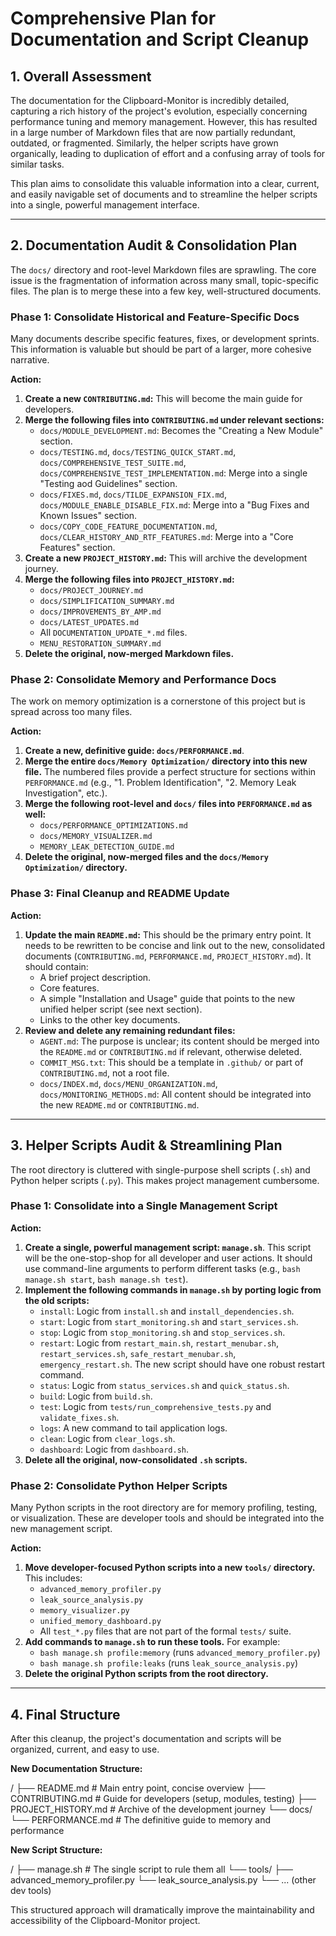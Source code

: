 # Comprehensive Plan for Documentation and Script Cleanup

## 1. Overall Assessment

The documentation for the Clipboard-Monitor is incredibly detailed, capturing a rich history of the project's evolution, especially concerning performance tuning and memory management. However, this has resulted in a large number of Markdown files that are now partially redundant, outdated, or fragmented. Similarly, the helper scripts have grown organically, leading to duplication of effort and a confusing array of tools for similar tasks.

This plan aims to consolidate this valuable information into a clear, current, and easily navigable set of documents and to streamline the helper scripts into a single, powerful management interface.

---

## 2. Documentation Audit & Consolidation Plan

The `docs/` directory and root-level Markdown files are sprawling. The core issue is the fragmentation of information across many small, topic-specific files. The plan is to merge these into a few key, well-structured documents.

### **Phase 1: Consolidate Historical and Feature-Specific Docs**

Many documents describe specific features, fixes, or development sprints. This information is valuable but should be part of a larger, more cohesive narrative.

**Action:**
1.  **Create a new `CONTRIBUTING.md`:** This will become the main guide for developers.
2.  **Merge the following files into `CONTRIBUTING.md` under relevant sections:**
    * `docs/MODULE_DEVELOPMENT.md`: Becomes the "Creating a New Module" section.
    * `docs/TESTING.md`, `docs/TESTING_QUICK_START.md`, `docs/COMPREHENSIVE_TEST_SUITE.md`, `docs/COMPREHENSIVE_TEST_IMPLEMENTATION.md`: Merge into a single "Testing aod Guidelines" section.
    * `docs/FIXES.md`, `docs/TILDE_EXPANSION_FIX.md`, `docs/MODULE_ENABLE_DISABLE_FIX.md`: Merge into a "Bug Fixes and Known Issues" section.
    * `docs/COPY_CODE_FEATURE_DOCUMENTATION.md`, `docs/CLEAR_HISTORY_AND_RTF_FEATURES.md`: Merge into a "Core Features" section.
3.  **Create a new `PROJECT_HISTORY.md`:** This will archive the development journey.
4.  **Merge the following files into `PROJECT_HISTORY.md`:**
    * `docs/PROJECT_JOURNEY.md`
    * `docs/SIMPLIFICATION_SUMMARY.md`
    * `docs/IMPROVEMENTS_BY_AMP.md`
    * `docs/LATEST_UPDATES.md`
    * All `DOCUMENTATION_UPDATE_*.md` files.
    * `MENU_RESTORATION_SUMMARY.md`
5.  **Delete the original, now-merged Markdown files.**

### **Phase 2: Consolidate Memory and Performance Docs**

The work on memory optimization is a cornerstone of this project but is spread across too many files.

**Action:**
1.  **Create a new, definitive guide: `docs/PERFORMANCE.md`**.
2.  **Merge the entire `docs/Memory Optimization/` directory into this new file.** The numbered files provide a perfect structure for sections within `PERFORMANCE.md` (e.g., "1. Problem Identification", "2. Memory Leak Investigation", etc.).
3.  **Merge the following root-level and `docs/` files into `PERFORMANCE.md` as well:**
    * `docs/PERFORMANCE_OPTIMIZATIONS.md`
    * `docs/MEMORY_VISUALIZER.md`
    * `MEMORY_LEAK_DETECTION_GUIDE.md`
4.  **Delete the original, now-merged files and the `docs/Memory Optimization/` directory.**

### **Phase 3: Final Cleanup and README Update**

**Action:**
1.  **Update the main `README.md`:** This should be the primary entry point. It needs to be rewritten to be concise and link out to the new, consolidated documents (`CONTRIBUTING.md`, `PERFORMANCE.md`, `PROJECT_HISTORY.md`). It should contain:
    * A brief project description.
    * Core features.
    * A simple "Installation and Usage" guide that points to the new unified helper script (see next section).
    * Links to the other key documents.
2.  **Review and delete any remaining redundant files:**
    * `AGENT.md`: The purpose is unclear; its content should be merged into the `README.md` or `CONTRIBUTING.md` if relevant, otherwise deleted.
    * `COMMIT_MSG.txt`: This should be a template in `.github/` or part of `CONTRIBUTING.md`, not a root file.
    * `docs/INDEX.md`, `docs/MENU_ORGANIZATION.md`, `docs/MONITORING_METHODS.md`: All content should be integrated into the new `README.md` or `CONTRIBUTING.md`.

---

## 3. Helper Scripts Audit & Streamlining Plan

The root directory is cluttered with single-purpose shell scripts (`.sh`) and Python helper scripts (`.py`). This makes project management cumbersome.

### **Phase 1: Consolidate into a Single Management Script**

**Action:**
1.  **Create a single, powerful management script: `manage.sh`**. This script will be the one-stop-shop for all developer and user actions. It should use command-line arguments to perform different tasks (e.g., `bash manage.sh start`, `bash manage.sh test`).
2.  **Implement the following commands in `manage.sh` by porting logic from the old scripts:**
    * `install`: Logic from `install.sh` and `install_dependencies.sh`.
    * `start`: Logic from `start_monitoring.sh` and `start_services.sh`.
    * `stop`: Logic from `stop_monitoring.sh` and `stop_services.sh`.
    * `restart`: Logic from `restart_main.sh`, `restart_menubar.sh`, `restart_services.sh`, `safe_restart_menubar.sh`, `emergency_restart.sh`. The new script should have one robust restart command.
    * `status`: Logic from `status_services.sh` and `quick_status.sh`.
    * `build`: Logic from `build.sh`.
    * `test`: Logic from `tests/run_comprehensive_tests.py` and `validate_fixes.sh`.
    * `logs`: A new command to tail application logs.
    * `clean`: Logic from `clear_logs.sh`.
    * `dashboard`: Logic from `dashboard.sh`.
3.  **Delete all the original, now-consolidated `.sh` scripts.**

### **Phase 2: Consolidate Python Helper Scripts**

Many Python scripts in the root directory are for memory profiling, testing, or visualization. These are developer tools and should be integrated into the new management script.

**Action:**
1.  **Move developer-focused Python scripts into a new `tools/` directory.** This includes:
    * `advanced_memory_profiler.py`
    * `leak_source_analysis.py`
    * `memory_visualizer.py`
    * `unified_memory_dashboard.py`
    * All `test_*.py` files that are not part of the formal `tests/` suite.
2.  **Add commands to `manage.sh` to run these tools.** For example:
    * `bash manage.sh profile:memory` (runs `advanced_memory_profiler.py`)
    * `bash manage.sh profile:leaks` (runs `leak_source_analysis.py`)
3.  **Delete the original Python scripts from the root directory.**

---

## 4. Final Structure

After this cleanup, the project's documentation and scripts will be organized, current, and easy to use.

**New Documentation Structure:**

/
├── README.md           # Main entry point, concise overview
├── CONTRIBUTING.md     # Guide for developers (setup, modules, testing)
├── PROJECT_HISTORY.md  # Archive of the development journey
└── docs/
└── PERFORMANCE.md  # The definitive guide to memory and performance


**New Script Structure:**

/
├── manage.sh           # The single script to rule them all
└── tools/
├── advanced_memory_profiler.py
└── leak_source_analysis.py
└── ... (other dev tools)


This structured approach will dramatically improve the maintainability and accessibility of the Clipboard-Monitor project.
